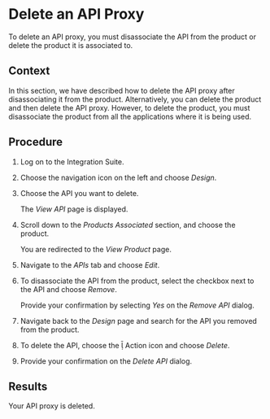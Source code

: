 <!-- loio5cd89a3dd8bc475aa327c7db17e0f57a -->

<link rel="stylesheet" type="text/css" href="../css/sap-icons.css"/>

# Delete an API Proxy

To delete an API proxy, you must disassociate the API from the product or delete the product it is associated to.



## Context

In this section, we have described how to delete the API proxy after disassociating it from the product. Alternatively, you can delete the product and then delete the API proxy. However, to delete the product, you must disassociate the product from all the applications where it is being used.



## Procedure

1.  Log on to the Integration Suite.

2.  Choose the navigation icon on the left and choose *Design*.

3.  Choose the API you want to delete.

    The *View API* page is displayed.

4.  Scroll down to the *Products Associated* section, and choose the product.

    You are redirected to the *View Product* page.

5.  Navigate to the *APIs* tab and choose *Edit*.

6.  To disassociate the API from the product, select the checkbox next to the API and choose *Remove*.

    Provide your confirmation by selecting *Yes* on the *Remove API* dialog.

7.  Navigate back to the *Design* page and search for the API you removed from the product.

8.  To delete the API, choose the <span class="SAP-icons"></span> Action icon and choose *Delete*.

9.  Provide your confirmation on the *Delete API* dialog.




<a name="loio5cd89a3dd8bc475aa327c7db17e0f57a__result_awy_grc_xwb"/>

## Results

Your API proxy is deleted.

